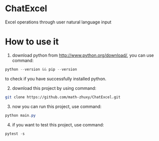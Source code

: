 # ChatExcel
Excel operations through user natural language input
# How to use it
1. download python from <http://www.python.org/download/>, you can use command:
``` powershell
python --version && pip --version
```
to check if you have successfully installed python.

2. download this project by using command:
``` bash
git clone https://github.com/math-zhuxy/ChatExcel.git
```

3. now you can run this project, use command:
``` powershell
python main.py
```

4. if you want to test this project, use command:
``` powershell
pytest -s
```

